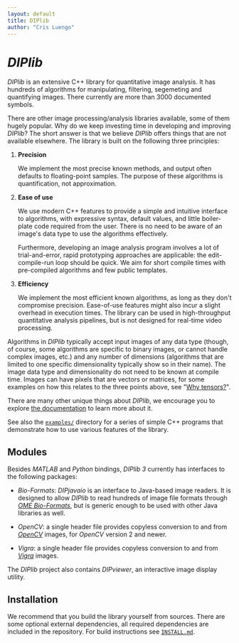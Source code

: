 ```yaml
---
layout: default
title: DIPlib
author: "Cris Luengo"
---
```


# *DIPlib*

*DIPlib* is an extensive C++ library for quantitative image analysis. It has
hundreds of algorithms for manipulating, filtering, segemeting and quantifying
images. There currently are more than 3000 documented symbols.

There are other image processing/analysis libraries available, some of
them hugely popular. Why do we keep investing time in developing and
improving *DIPlib*? The short answer is that we believe *DIPlib* offers
things that are not available elsewhere. The library is built on the
following three principles:

1. **Precision**

    We implement the most precise known methods, and output often defaults to
    floating-point samples. The purpose of these algorithms is quantification,
    not approximation.

2. **Ease of use**

    We use modern C++ features to provide a simple and intuitive interface
    to algorithms, with expressive syntax, default values, and little
    boiler-plate code required from the user. There is no need to be aware of
    an image's data type to use the algorithms effectively.

    Furthermore, developing an image analysis program involves a lot of trial-and-error,
    rapid prototyping approaches are applicable: the edit-compile-run loop
    should be quick. We aim for short compile times with pre-compiled algorithms
    and few public templates.

3. **Efficiency**

    We implement the most efficient known algorithms, as long as they don't
    compromise precision. Ease-of-use features might also incur a slight overhead
    in execution times. The library can be used in high-throughput quantitative analysis
    pipelines, but is not designed for real-time video processing.

Algorithms in *DIPlib* typically accept input images of any data type (though,
of course, some algorithms are specific to binary images, or cannot handle
complex images, etc.) and any number of dimensions (algorithms that are limited to
one specific dimensionality typically show so in their name). The image data
type and dimensionality do not need to be known at compile time. Images can
have pixels that are vectors or matrices, for some examples on how this
relates to the three points above, see "[Why tensors?](/diplib-docs/why_tensors.html)".

There are many other unique things about *DIPlib*, we encourage you to explore
[the documentation](/diplib-docs/index.html) to learn more about it.

See also the [`examples/`](https://github.com/DIPlib/diplib/tree/master/examples)
directory for a series of simple C++ programs that demonstrate how to use
various features of the library.

## Modules

Besides *MATLAB* and *Python* bindings, *DIPlib 3* currently has interfaces to the
following packages:

- *Bio-Formats*: *DIPjavaio* is an interface to Java-based image readers.
  It is designed to allow *DIPlib* to read hundreds of image file formats through
  [*OME Bio-Formats*](https://www.openmicroscopy.org/bio-formats/),
  but is generic enough to be used with other Java libraries as well.

- *OpenCV*: a single header file provides copyless conversion to and from
  [*OpenCV*](https://opencv.org) images, for *OpenCV* version 2 and newer.

- *Vigra*: a single header file provides copyless conversion to and from
  [*Vigra*](http://ukoethe.github.io/vigra/) images.

The *DIPlib* project also contains *DIPviewer*, an interactive image display utility.

## Installation

We recommend that you build the library yourself from sources. There are some optional
external dependencies, all required dependencies are included in the repository.
For build instructions see [`INSTALL.md`](https://github.com/DIPlib/diplib/blob/master/INSTALL.md).
